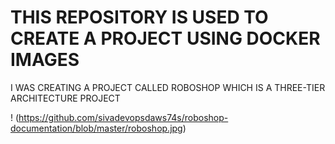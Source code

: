 # THIS REPOSITORY IS USED TO CREATE A PROJECT USING DOCKER IMAGES

I WAS CREATING A PROJECT CALLED ROBOSHOP WHICH IS A THREE-TIER ARCHITECTURE PROJECT

! (https://github.com/sivadevopsdaws74s/roboshop-documentation/blob/master/roboshop.jpg)

